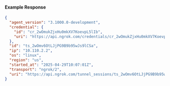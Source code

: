 <!-- Code generated for API Clients. DO NOT EDIT. -->

#### Example Response

```json
{
  "agent_version": "3.1000.0-development",
  "credential": {
    "id": "cr_2wOmukZjxHu0mkXV7KoevpL5lIb",
    "uri": "https://api.ngrok.com/credentials/cr_2wOmukZjxHu0mkXV7KoevpL5lIb"
  },
  "id": "ts_2wOmv6OtLJjPG9B9b95wJs9lCSa",
  "ip": "10.110.2.2",
  "os": "linux",
  "region": "us",
  "started_at": "2025-04-29T10:07:01Z",
  "transport": "ngrok/2",
  "uri": "https://api.ngrok.com/tunnel_sessions/ts_2wOmv6OtLJjPG9B9b95wJs9lCSa"
}
```
